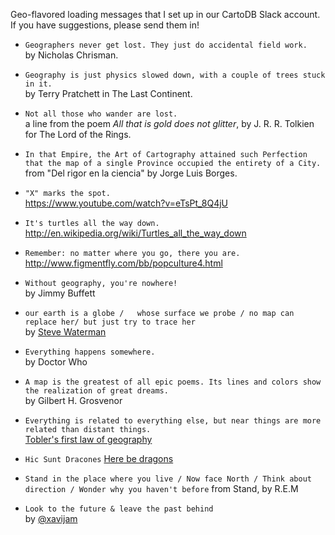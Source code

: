 
Geo-flavored loading messages that I set up in our CartoDB Slack account. If you have suggestions, please send them in!

* `Geographers never get lost. They just do accidental field work.`   
by Nicholas Chrisman.

* `Geography is just physics slowed down, with a couple of trees stuck in it.`  
by Terry Pratchett in The Last Continent.

* `Not all those who wander are lost.`  
a line from the poem *All that is gold does not glitter*, by J. R. R. Tolkien for The Lord of the Rings.

* `In that Empire, the Art of Cartography attained such Perfection that the map of a single Province occupied the entirety of a City.`  
from "Del rigor en la ciencia" by Jorge Luis Borges.

* `"X" marks the spot.`  
https://www.youtube.com/watch?v=eTsPt_8Q4jU

* `It's turtles all the way down.`  
http://en.wikipedia.org/wiki/Turtles_all_the_way_down

* `Remember: no matter where you go, there you are.`  
http://www.figmentfly.com/bb/popculture4.html

* `Without geography, you're nowhere!`  
by Jimmy Buffett	

* `our earth is a globe /  
whose surface we probe /
no map can replace her/
but just try to trace her`     
by [Steve Waterman](http://www.watermanpolyhedron.com/worldmap.html)
 
* `Everything happens somewhere.`  
by Doctor Who

* `A map is the greatest of all epic poems. Its lines and colors show the realization of great dreams.`  
by Gilbert H. Grosvenor

* `Everything is related to everything else, but near things are more related than distant things.`  
[Tobler's first law of geography](http://en.wikipedia.org/wiki/Tobler's_first_law_of_geography)

* `Hic Sunt Dracones` 
[Here be dragons](http://en.wikipedia.org/wiki/Here_be_dragons)

* `Stand in the place where you live / Now face North / Think about direction / Wonder why you haven't before` 
from Stand, by R.E.M

* `Look to the future & leave the past behind`  
by [@xavijam](https://github.com/xavijam)
